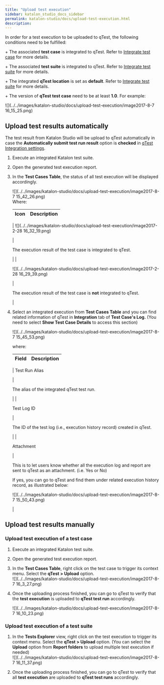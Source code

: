 ```yaml
---
title: "Upload test execution" 
sidebar: katalon_studio_docs_sidebar
permalink: katalon-studio/docs/upload-test-execution.html 
description: 
---
```

In order for a test execution to be uploaded to qTest, the following conditions need to be fulfilled:

\+ The associated **test case** is integrated to qTest. Refer to [Integrate test case](/display/KD/Integrate+test+case) for more details.

\+ The associated **test suite** is integrated to qTest. Refer to [Integrate test suite](/display/KD/Integrate+test+suite) for more details.

\+ The integrated **qTest location** is set as **default**. Refer to [Integrate test suite](/display/KD/Integrate+test+suite) for more details.

\+ The version of **qTest test case** need to be at least **1.0**. For example:

![](../../images/katalon-studio/docs/upload-test-execution/image2017-8-7 16_15_25.png)

Upload test results automatically
---------------------------------

The test result from Katalon Studio will be upload to qTest automatically in case the **Automatically submit test run result** option is **checked** in [qTest Integration settings](https://docs.katalon.com/display/KD/qTest+Integration).

1.  Execute an integrated Katalon test suite.
2.  Open the generated test execution report.
3.  In the **Test Cases Table**, the status of all test execution will be displayed accordingly.
    
      
    ![](../../images/katalon-studio/docs/upload-test-execution/image2017-8-7 15_42_26.png)  
    Where:
    
    | Icon | Description |
    | --- | --- |
    | 
    ![](../../images/katalon-studio/docs/upload-test-execution/image2017-2-28 16_32_19.png)
    
    
    
     | 
    
    The execution result of the test case is integrated to qTest.
    
     |
    | 
    
    ![](../../images/katalon-studio/docs/upload-test-execution/image2017-2-28 16_29_39.png)
    
    
    
     | 
    
    The execution result of the test case is **not** integrated to qTest.
    
     |
    
4.  Select an integrated execution from **Test Cases Table** and you can find related information of qTest in **Integration** tab of **Test Case's Log.** (You need to select **Show Test Case Details** to access this section)
    
    ![](../../images/katalon-studio/docs/upload-test-execution/image2017-8-7 15_45_53.png)  
    
      
    where:
    
    | Field | Description |
    | --- | --- |
    | 
    Test Run Alias
    
     | 
    
    The alias of the integrated qTest test run.
    
     |
    | 
    
    Test Log ID
    
     | 
    
    The ID of the test log (i.e., execution history record) created in qTest.
    
     |
    | 
    
    Attachment
    
     | 
    
    This is to let users know whether all the execution log and report are sent to qTest as an attachment. (i.e. Yes or No)
    
    If yes, you can go to qTest and find them under related execution history record, as illustrated below:
    
    ![](../../images/katalon-studio/docs/upload-test-execution/image2017-8-7 15_50_43.png)
    
    
    
     |
    

Upload test results manually
----------------------------

### Upload test execution of a test case

1.  Execute an integrated Katalon test suite.
2.  Open the generated test execution report.
3.  In the **Test Cases Table**, right click on the test case to trigger its context menu. Select the **qTest > Upload** option.  
    ![](../../images/katalon-studio/docs/upload-test-execution/image2017-8-7 16_3_27.png)  
      
    
4.  Once the uploading process finished, you can go to qTest to verify that the **test execution** is uploaded to **qTest test run** accordingly.  
      
    ![](../../images/katalon-studio/docs/upload-test-execution/image2017-8-7 16_10_23.png)

### Upload test execution of a test suite

1.  In the **Tests Explorer** view, right click on the test execution to trigger its context menu. Select the **qTest > Upload** option. (You can select the **Upload** option from **Report folders** to upload multiple test execution if needed)  
    ![](../../images/katalon-studio/docs/upload-test-execution/image2017-8-7 16_11_37.png)  
      
    
2.  Once the uploading process finished, you can go to qTest to verify that all **test execution** are uploaded to **qTest test runs** accordingly.